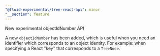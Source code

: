 ```yaml
---
"@fluid-experimental/tree-react-api": minor
"__section": feature
---
```

New experimental objectIdNumber API

A new `objectIdNumber` has been added, which is useful when you need an identifier which corresponds to an object identity.
For example: when specifying a React "key" that corresponds to a `TreeNode`.
